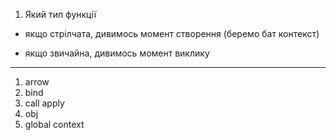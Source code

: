 1. Який тип функції

- якщо стрілчата, дивимось момент створення (беремо бат контекст)

- якщо звичайна, дивимось момент виклику

---

1. arrow
2. bind
3. call apply
4. obj
5. global context
